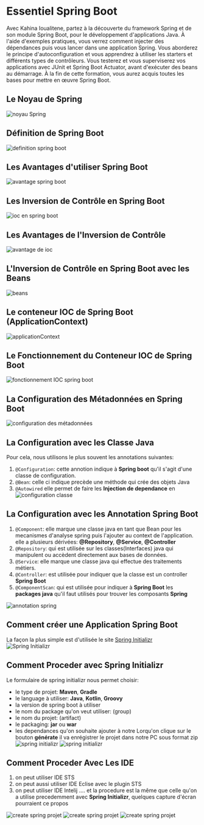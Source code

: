 # Essentiel Spring Boot

Avec Kahina Ioualitene, partez à la découverte du framework Spring et de son module Spring Boot, pour le développement d'applications Java. À l'aide d'exemples pratiques, vous verrez comment injecter des dépendances puis vous lancer dans une application Spring. Vous aborderez le principe d'autoconfiguration et vous apprendrez à utiliser les starters et différents types de contrôleurs. Vous testerez et vous superviserez vos applications avec JUnit et Spring Boot Actuator, avant d'exécuter des beans au démarrage. À la fin de cette formation, vous aurez acquis toutes les bases pour mettre en œuvre Spring Boot.

## Le Noyau de Spring
![noyau Spring](images/noyau_spring.png)

## Définition de Spring Boot
![definition spring boot](images/definition_spring_boot.png)

## Les Avantages d'utiliser Spring Boot
![avantage spring boot](images/avantage_spring_boot.png)

## Les Inversion de Contrôle en Spring Boot
![ioc en spring boot](images/ioc_spring_boot.png)

## Les Avantages de l'Inversion de Contrôle
![avantage de ioc](images/avantage_inversion_de_controle.png)

## L'Inversion de Contrôle en Spring Boot avec les Beans
![beans](images/bean_spring_boot.png)

## Le conteneur IOC de Spring Boot (ApplicationContext)
![applicationContext](images/application_context_spring_boot.png)

## Le Fonctionnement du Conteneur IOC de Spring Boot
![fonctionnement IOC spring boot](images/fonctionnement_ioc_spring_boot.png)

## La Configuration des Métadonnées en Spring Boot
![configuration des métadonnées](images/configuration_metadonnees_spring_boot.png)

## La Configuration avec les Classe Java
Pour cela, nous utilisons le plus souvent les annotations suivantes:
1. <code>@Configuration</code>: cette annotion indique à **Spring boot** qu'il s'agit d'une classe de configuration.
2. <code>@Bean</code>: celle ci indique precède une méthode qui crée des objets Java
3. <code>@Autowired</code> elle permet de faire les **Injection de dependance** en 
   ![configuration classe](images/configuration_classe_java.png)

## La Configuration avec les Annotation Spring Boot
1. <code>@Component</code>: elle marque une classe java en tant que Bean pour les mecanismes d'analyse spring puis l'ajouter au context de l'application. elle a plusieurs dérivées: **@Repository**, **@Service**, **@Controller**
2. <code>@Repository</code>: qui est utilisée sur les classes(Interfaces) java qui manipulent ou accèdent directement aux bases de données.
3. <code>@Service</code>: elle marque une classe java qui effectue des traitements métiers.
4. <code>@Controller</code>: est utilisée pour indiquer que la classe est un controller **Spring Boot**
5. <code>@ComponentScan</code>: qui est utilisée pour indiquer à **Spring Boot** les **packages java** qu'il faut utilisés pour trouver les composants **Spring**
   
![annotation spring](images/configurationAvecAnnotationSpring.png)

## Comment créer une Application Spring Boot
La  façon la plus simple est d'utilisée le site [Spring Initializr](https://start.spring.io)<br>
![Spring Initializr](images/comment_creer_app_spring_boot.png)

## Comment Proceder avec Spring Initializr
Le formulaire de spring initializr nous permet choisir:
* le type de projet: **Maven**, **Gradle**
* le language à utiliser: **Java**, **Kotlin**, **Groovy**
* la version de spring boot à utiliser
* le nom du package qu'on veut utiliser: (group)
* le nom du projet: (artifact)
* le packaging: **jar** ou **war**
* les dependances qu'on souhaite ajouter à notre 
Lorqu'on clique sur le bouton **générate** il va enrégistrer le projet dans  notre PC sous format zip<br/>
![spring initializr](images/initializr1.png)
![spring initializr](images/initializr1.png)


## Comment Proceder Avec Les IDE
1. on peut utiliser IDE STS
2. on peut aussi utiliser IDE Eclise avec le plugin STS
3. on peut utiliser IDE Intelij ....
   et  la  procedure est la même que celle qu'on a utilise precedemment avec **Spring Initializr**, quelques capture d'écran pourraient ce propos

![create spring projet](images/idecreateprojet1.png)
![create spring projet](images/idecreateprojet2.png)
![create spring projet](images/idecreateprojet3.png)